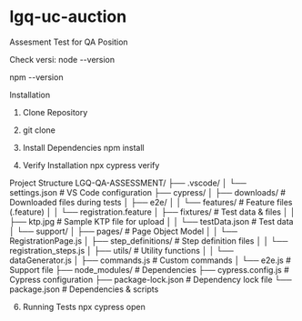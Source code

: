 # lgq-uc-auction
Assesment Test for QA Position

Check versi:
node --version

npm --version


Installation
1. Clone Repository
   
3. git clone <repository-url>

4. Install Dependencies
   npm install
   
5. Verify Installation
   npx cypress verify

   
Project Structure
LGQ-QA-ASSESSMENT/
├── .vscode/
│   └── settings.json                   # VS Code configuration
├── cypress/
│   ├── downloads/                      # Downloaded files during tests
│   ├── e2e/
│   │   └── features/                   # Feature files (.feature)
│   │       └── registration.feature
│   ├── fixtures/                       # Test data & files
│   │   ├── ktp.jpg                    # Sample KTP file for upload
│   │   └── testData.json              # Test data
│   └── support/
│       ├── pages/                     # Page Object Model
│       │   └── RegistrationPage.js
│       ├── step_definitions/          # Step definition files
│       │   └── registration_steps.js
│       ├── utils/                     # Utility functions
│       │   └── dataGenerator.js
│       ├── commands.js                # Custom commands
│       └── e2e.js                    # Support file
├── node_modules/                      # Dependencies
├── cypress.config.js                 # Cypress configuration
├── package-lock.json                 # Dependency lock file
└── package.json                      # Dependencies & scripts


6. Running Tests
   npx cypress open
